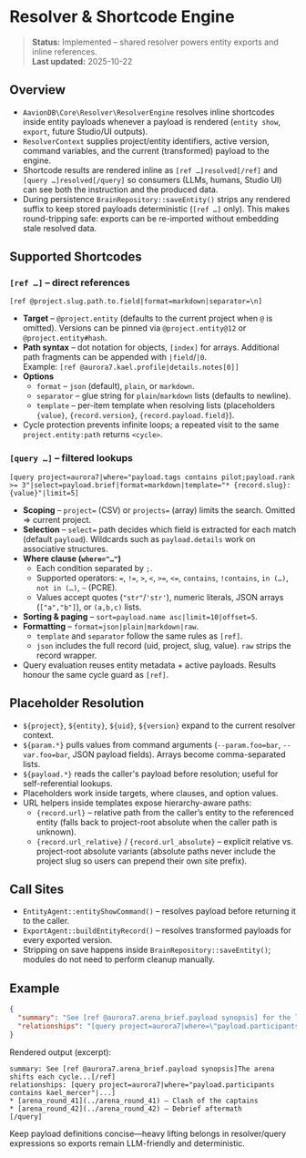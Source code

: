 # Resolver & Shortcode Engine

> **Status:** Implemented – shared resolver powers entity exports and inline references.  
> **Last updated:** 2025-10-22

## Overview
- `AavionDB\Core\Resolver\ResolverEngine` resolves inline shortcodes inside entity payloads whenever a payload is rendered (`entity show`, `export`, future Studio/UI outputs).
- `ResolverContext` supplies project/entity identifiers, active version, command variables, and the current (transformed) payload to the engine.
- Shortcode results are rendered inline as `[ref …]resolved[/ref]` and `[query …]resolved[/query]` so consumers (LLMs, humans, Studio UI) can see both the instruction and the produced data.
- During persistence `BrainRepository::saveEntity()` strips any rendered suffix to keep stored payloads deterministic (`[ref …]` only). This makes round-tripping safe: exports can be re-imported without embedding stale resolved data.

## Supported Shortcodes

### `[ref …]` – direct references
```
[ref @project.slug.path.to.field|format=markdown|separator=\n]
```
- **Target** – `@project.entity` (defaults to the current project when `@` is omitted). Versions can be pinned via `@project.entity@12` or `@project.entity#hash`.
- **Path syntax** – dot notation for objects, `[index]` for arrays. Additional path fragments can be appended with `|field`/`|0`.  
  Example: `[ref @aurora7.kael.profile|details.notes[0]]`
- **Options**  
  - `format` – `json` (default), `plain`, or `markdown`.  
  - `separator` – glue string for `plain`/`markdown` lists (defaults to newline).  
  - `template` – per-item template when resolving lists (placeholders `{value}`, `{record.version}`, `{record.payload.field}`).
- Cycle protection prevents infinite loops; a repeated visit to the same `project.entity:path` returns `<cycle>`.

### `[query …]` – filtered lookups
```
[query project=aurora7|where="payload.tags contains pilot;payload.rank >= 3"|select=payload.brief|format=markdown|template="* {record.slug}: {value}"|limit=5]
```
- **Scoping** – `project=` (CSV) or `projects=` (array) limits the search. Omitted ⇒ current project.
- **Selection** – `select=` path decides which field is extracted for each match (default `payload`). Wildcards such as `payload.details` work on associative structures.
- **Where clause (`where="…"`)**  
  - Each condition separated by `;`.  
  - Supported operators: `=`, `!=`, `>`, `<`, `>=`, `<=`, `contains`, `!contains`, `in (…)`, `not in (…)`, `~` (PCRE).  
  - Values accept quotes (`"str"`/`'str'`), numeric literals, JSON arrays (`["a","b"]`), or `(a,b,c)` lists.
- **Sorting & paging** – `sort=payload.name asc|limit=10|offset=5`.
- **Formatting** – `format=json|plain|markdown|raw`.  
  - `template` and `separator` follow the same rules as `[ref]`.  
  - `json` includes the full record (uid, project, slug, value). `raw` strips the record wrapper.
- Query evaluation reuses entity metadata + active payloads. Results honour the same cycle guard as `[ref]`.

## Placeholder Resolution
- `${project}`, `${entity}`, `${uid}`, `${version}` expand to the current resolver context.
- `${param.*}` pulls values from command arguments (`--param.foo=bar`, `--var.foo=bar`, JSON payload fields). Arrays become comma-separated lists.
- `${payload.*}` reads the caller's payload before resolution; useful for self-referential lookups.
- Placeholders work inside targets, where clauses, and option values.
- URL helpers inside templates expose hierarchy-aware paths:
  - `{record.url}` – relative path from the caller’s entity to the referenced entity (falls back to project-root absolute when the caller path is unknown).
  - `{record.url_relative}` / `{record.url_absolute}` – explicit relative vs. project-root absolute variants (absolute paths never include the project slug so users can prepend their own site prefix).

## Call Sites
- `EntityAgent::entityShowCommand()` – resolves payload before returning it to the caller.
- `ExportAgent::buildEntityRecord()` – resolves transformed payloads for every exported version.
- Stripping on save happens inside `BrainRepository::saveEntity()`; modules do not need to perform cleanup manually.

## Example
```json
{
  "summary": "See [ref @aurora7.arena_brief.payload synopsis] for the latest arena synopsis.",
  "relationships": "[query project=aurora7|where=\"payload.participants contains ${entity}\"|select=payload|format=markdown|template=\"* [{record.slug}]({record.url}) – {value.title}\"|limit=8]"
}
```
Rendered output (excerpt):
```
summary: See [ref @aurora7.arena_brief.payload synopsis]The arena shifts each cycle...[/ref]
relationships: [query project=aurora7|where="payload.participants contains kael_mercer"|...]
* [arena_round_41](../arena_round_41) – Clash of the captains
* [arena_round_42](../arena_round_42) – Debrief aftermath
[/query]
```

Keep payload definitions concise—heavy lifting belongs in resolver/query expressions so exports remain LLM-friendly and deterministic.
